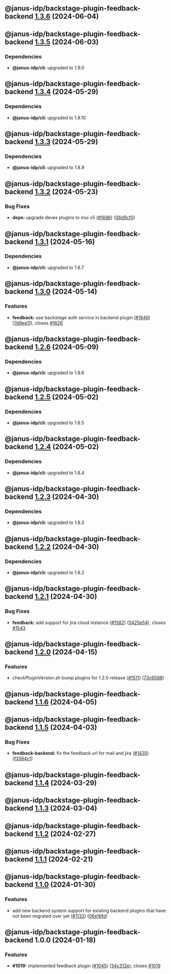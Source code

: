## @janus-idp/backstage-plugin-feedback-backend [1.3.6](https://github.com/janus-idp/backstage-plugins/compare/@janus-idp/backstage-plugin-feedback-backend@1.3.5...@janus-idp/backstage-plugin-feedback-backend@1.3.6) (2024-06-04)

## @janus-idp/backstage-plugin-feedback-backend [1.3.5](https://github.com/janus-idp/backstage-plugins/compare/@janus-idp/backstage-plugin-feedback-backend@1.3.4...@janus-idp/backstage-plugin-feedback-backend@1.3.5) (2024-06-03)



### Dependencies

* **@janus-idp/cli:** upgraded to 1.9.0

## @janus-idp/backstage-plugin-feedback-backend [1.3.4](https://github.com/janus-idp/backstage-plugins/compare/@janus-idp/backstage-plugin-feedback-backend@1.3.3...@janus-idp/backstage-plugin-feedback-backend@1.3.4) (2024-05-29)



### Dependencies

* **@janus-idp/cli:** upgraded to 1.8.10

## @janus-idp/backstage-plugin-feedback-backend [1.3.3](https://github.com/janus-idp/backstage-plugins/compare/@janus-idp/backstage-plugin-feedback-backend@1.3.2...@janus-idp/backstage-plugin-feedback-backend@1.3.3) (2024-05-29)



### Dependencies

* **@janus-idp/cli:** upgraded to 1.8.9

## @janus-idp/backstage-plugin-feedback-backend [1.3.2](https://github.com/janus-idp/backstage-plugins/compare/@janus-idp/backstage-plugin-feedback-backend@1.3.1...@janus-idp/backstage-plugin-feedback-backend@1.3.2) (2024-05-23)


### Bug Fixes

* **deps:** upgrade devex plugins to mui v5 ([#1696](https://github.com/janus-idp/backstage-plugins/issues/1696)) ([06d9cf0](https://github.com/janus-idp/backstage-plugins/commit/06d9cf0d8c134212329eb691ac21eb78ae155c09))

## @janus-idp/backstage-plugin-feedback-backend [1.3.1](https://github.com/janus-idp/backstage-plugins/compare/@janus-idp/backstage-plugin-feedback-backend@1.3.0...@janus-idp/backstage-plugin-feedback-backend@1.3.1) (2024-05-16)



### Dependencies

* **@janus-idp/cli:** upgraded to 1.8.7

## @janus-idp/backstage-plugin-feedback-backend [1.3.0](https://github.com/janus-idp/backstage-plugins/compare/@janus-idp/backstage-plugin-feedback-backend@1.2.6...@janus-idp/backstage-plugin-feedback-backend@1.3.0) (2024-05-14)


### Features

* **feedback:** use backstage auth service in backend plugin ([#1646](https://github.com/janus-idp/backstage-plugins/issues/1646)) ([7d9ee11](https://github.com/janus-idp/backstage-plugins/commit/7d9ee11d1ed0dbc1ff026de3b1e50f2888c3f542)), closes [#1626](https://github.com/janus-idp/backstage-plugins/issues/1626)

## @janus-idp/backstage-plugin-feedback-backend [1.2.6](https://github.com/janus-idp/backstage-plugins/compare/@janus-idp/backstage-plugin-feedback-backend@1.2.5...@janus-idp/backstage-plugin-feedback-backend@1.2.6) (2024-05-09)



### Dependencies

* **@janus-idp/cli:** upgraded to 1.8.6

## @janus-idp/backstage-plugin-feedback-backend [1.2.5](https://github.com/janus-idp/backstage-plugins/compare/@janus-idp/backstage-plugin-feedback-backend@1.2.4...@janus-idp/backstage-plugin-feedback-backend@1.2.5) (2024-05-02)



### Dependencies

* **@janus-idp/cli:** upgraded to 1.8.5

## @janus-idp/backstage-plugin-feedback-backend [1.2.4](https://github.com/janus-idp/backstage-plugins/compare/@janus-idp/backstage-plugin-feedback-backend@1.2.3...@janus-idp/backstage-plugin-feedback-backend@1.2.4) (2024-05-02)



### Dependencies

* **@janus-idp/cli:** upgraded to 1.8.4

## @janus-idp/backstage-plugin-feedback-backend [1.2.3](https://github.com/janus-idp/backstage-plugins/compare/@janus-idp/backstage-plugin-feedback-backend@1.2.2...@janus-idp/backstage-plugin-feedback-backend@1.2.3) (2024-04-30)



### Dependencies

* **@janus-idp/cli:** upgraded to 1.8.3

## @janus-idp/backstage-plugin-feedback-backend [1.2.2](https://github.com/janus-idp/backstage-plugins/compare/@janus-idp/backstage-plugin-feedback-backend@1.2.1...@janus-idp/backstage-plugin-feedback-backend@1.2.2) (2024-04-30)



### Dependencies

* **@janus-idp/cli:** upgraded to 1.8.2

## @janus-idp/backstage-plugin-feedback-backend [1.2.1](https://github.com/janus-idp/backstage-plugins/compare/@janus-idp/backstage-plugin-feedback-backend@1.2.0...@janus-idp/backstage-plugin-feedback-backend@1.2.1) (2024-04-30)


### Bug Fixes

* **feedback:** add support for jira cloud instance ([#1582](https://github.com/janus-idp/backstage-plugins/issues/1582)) ([5425e54](https://github.com/janus-idp/backstage-plugins/commit/5425e5494c9b8301e6732f534d5ede889996342c)), closes [#1543](https://github.com/janus-idp/backstage-plugins/issues/1543)

## @janus-idp/backstage-plugin-feedback-backend [1.2.0](https://github.com/janus-idp/backstage-plugins/compare/@janus-idp/backstage-plugin-feedback-backend@1.1.6...@janus-idp/backstage-plugin-feedback-backend@1.2.0) (2024-04-15)


### Features

* checkPluginVersion.sh bump plugins for 1.2.0 release ([#1511](https://github.com/janus-idp/backstage-plugins/issues/1511)) ([73c6588](https://github.com/janus-idp/backstage-plugins/commit/73c6588adb7e8c20907b06f2a8ef248cfd4332e4))

## @janus-idp/backstage-plugin-feedback-backend [1.1.6](https://github.com/janus-idp/backstage-plugins/compare/@janus-idp/backstage-plugin-feedback-backend@1.1.5...@janus-idp/backstage-plugin-feedback-backend@1.1.6) (2024-04-05)

## @janus-idp/backstage-plugin-feedback-backend [1.1.5](https://github.com/janus-idp/backstage-plugins/compare/@janus-idp/backstage-plugin-feedback-backend@1.1.4...@janus-idp/backstage-plugin-feedback-backend@1.1.5) (2024-04-03)


### Bug Fixes

* **feedback-backend:** fix the feedback url for mail and jira ([#1435](https://github.com/janus-idp/backstage-plugins/issues/1435)) ([f3564c1](https://github.com/janus-idp/backstage-plugins/commit/f3564c1b274dba8b3b5d1df8b534e7b566ff60e4))

## @janus-idp/backstage-plugin-feedback-backend [1.1.4](https://github.com/janus-idp/backstage-plugins/compare/@janus-idp/backstage-plugin-feedback-backend@1.1.3...@janus-idp/backstage-plugin-feedback-backend@1.1.4) (2024-03-29)

## @janus-idp/backstage-plugin-feedback-backend [1.1.3](https://github.com/janus-idp/backstage-plugins/compare/@janus-idp/backstage-plugin-feedback-backend@1.1.2...@janus-idp/backstage-plugin-feedback-backend@1.1.3) (2024-03-04)

## @janus-idp/backstage-plugin-feedback-backend [1.1.2](https://github.com/janus-idp/backstage-plugins/compare/@janus-idp/backstage-plugin-feedback-backend@1.1.1...@janus-idp/backstage-plugin-feedback-backend@1.1.2) (2024-02-27)

## @janus-idp/backstage-plugin-feedback-backend [1.1.1](https://github.com/janus-idp/backstage-plugins/compare/@janus-idp/backstage-plugin-feedback-backend@1.1.0...@janus-idp/backstage-plugin-feedback-backend@1.1.1) (2024-02-21)

## @janus-idp/backstage-plugin-feedback-backend [1.1.0](https://github.com/janus-idp/backstage-plugins/compare/@janus-idp/backstage-plugin-feedback-backend@1.0.0...@janus-idp/backstage-plugin-feedback-backend@1.1.0) (2024-01-30)


### Features

* add new backend system support for existing backend plugins that have not been migrated over yet ([#1132](https://github.com/janus-idp/backstage-plugins/issues/1132)) ([06e16fd](https://github.com/janus-idp/backstage-plugins/commit/06e16fdcf64257dd08297cb727445d9a8a23c522))

## @janus-idp/backstage-plugin-feedback-backend 1.0.0 (2024-01-18)


### Features

* **#1019:** implemented feedback plugin ([#1045](https://github.com/janus-idp/backstage-plugins/issues/1045)) ([34c312e](https://github.com/janus-idp/backstage-plugins/commit/34c312e3c8522e81d04621abdcb174c0ecb25733)), closes [#1019](https://github.com/janus-idp/backstage-plugins/issues/1019)
